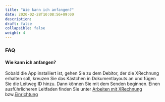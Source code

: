 ```yaml
---
title: "Wie kann ich anfangen?"
date: 2020-02-28T10:08:56+09:00
description: 
draft: false
collapsible: false
weight: 4
---
```

### FAQ

#### Wie kann ich anfangen?

Sobald die App installiert ist, gehen Sie zu dem Debitor, der die XRechnung erhalten soll, kreuzen Sie das Kästchen in Dokumentlayouts an und fügen Sie die Leitweg ID hinzu. Dann können Sie mit dem Senden beginnen. Einen ausführlicheren Leitfaden finden Sie unter [Arbeiten mit XRechnung](de-de/connector-on-appsource/xrechnung/working-with-xrechnung/sending/) bzw.[Einrichtung](de-de/connector-on-appsource/xrechnung/first-steps/setup/setup-ident-id/)